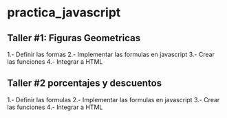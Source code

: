 # practica_javascript


## Taller #1: Figuras Geometricas

1.- Definir las formas
2.- Implementar las formulas en javascript
3.- Crear las funciones 
4.- Integrar a HTML

## Taller #2 porcentajes y descuentos
1.- Definir las formulas
2.- Implementar las formulas en javascript
3.- Crear las funciones 
4.- Integrar a HTML
